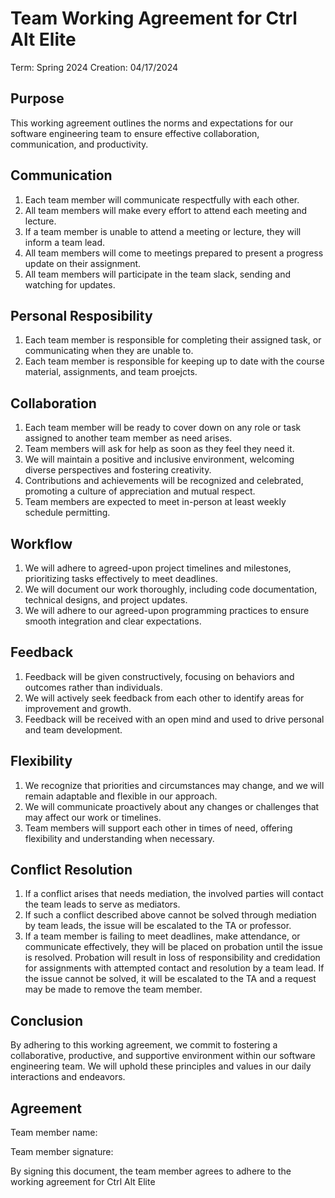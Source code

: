 # Team Working Agreement for Ctrl Alt Elite
Term: Spring 2024
Creation: 04/17/2024

## Purpose
This working agreement outlines the norms and expectations for our software engineering team to ensure effective collaboration, communication, and productivity.

## Communication
1. Each team member will communicate respectfully with each other.
2. All team members will make every effort to attend each meeting and lecture.
3. If a team member is unable to attend a meeting or lecture, they will inform a team lead.
4. All team members will come to meetings prepared to present a progress update on their assignment.
5. All team members will participate in the team slack, sending and watching for updates.

## Personal Resposibility
1. Each team member is responsible for completing their assigned task, or communicating when they are unable to.
2. Each team member is responsible for keeping up to date with the course material, assignments, and team proejcts.

## Collaboration
1. Each team member will be ready to cover down on any role or task assigned to another team member as need arises.
2. Team members will ask for help as soon as they feel they need it.
3. We will maintain a positive and inclusive environment, welcoming diverse perspectives and fostering creativity.
4. Contributions and achievements will be recognized and celebrated, promoting a culture of appreciation and mutual respect.
5. Team members are expected to meet in-person at least weekly schedule permitting.

## Workflow
1. We will adhere to agreed-upon project timelines and milestones, prioritizing tasks effectively to meet deadlines.
2. We will document our work thoroughly, including code documentation, technical designs, and project updates.
3. We will adhere to our agreed-upon programming practices to ensure smooth integration and clear expectations.

## Feedback
1. Feedback will be given constructively, focusing on behaviors and outcomes rather than individuals.
2. We will actively seek feedback from each other to identify areas for improvement and growth.
3. Feedback will be received with an open mind and used to drive personal and team development.

## Flexibility
1. We recognize that priorities and circumstances may change, and we will remain adaptable and flexible in our approach.
2. We will communicate proactively about any changes or challenges that may affect our work or timelines.
3. Team members will support each other in times of need, offering flexibility and understanding when necessary.

## Conflict Resolution
1. If a conflict arises that needs mediation, the involved parties will contact the team leads to serve as mediators.
2. If such a conflict described above cannot be solved through mediation by team leads, the issue will be escalated to the TA or professor.
3. If a team member is failing to meet deadlines, make attendance, or communicate effectively, they will be placed on probation until the issue is resolved. Probation will result in loss of responsibility and credidation for assignments with attempted contact and resolution by a team lead. If the issue cannot be solved, it will be escalated to the TA and a request may be made to remove the team member.

## Conclusion
By adhering to this working agreement, we commit to fostering a collaborative, productive, and supportive environment within our software engineering team. We will uphold these principles and values in our daily interactions and endeavors.

## Agreement

Team member name:


Team member signature:

By signing this document, the team member agrees to adhere to the working agreement for Ctrl Alt Elite



